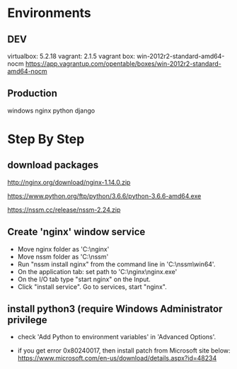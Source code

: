 # Environments

## DEV

virtualbox: 5.2.18
vagrant: 2.1.5
vagrant box: win-2012r2-standard-amd64-nocm
  https://app.vagrantup.com/opentable/boxes/win-2012r2-standard-amd64-nocm

## Production

windows
nginx
python
django

# Step By Step

## download packages

http://nginx.org/download/nginx-1.14.0.zip

https://www.python.org/ftp/python/3.6.6/python-3.6.6-amd64.exe

https://nssm.cc/release/nssm-2.24.zip

## Create 'nginx' window service

- Move nginx folder as 'C:\nginx'
- Move nssm folder as 'C:\nssm'
- Run "nssm install nginx" from the command line in 'C:\nssm\win64\'.
- On the application tab: set path to 'C:\nginx\nginx.exe'
- On the I/O tab type "start nginx" on the Input.
- Click "install service". Go to services, start "nginx".

## install python3 (require Windows Administrator privilege

- check 'Add Python to environment variables' in 'Advanced Options'.

- if you get error 0x80240017, then install patch from Microsoft site below:
https://www.microsoft.com/en-us/download/details.aspx?id=48234 
